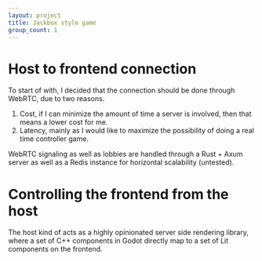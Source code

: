 ```yaml
---
layout: project
title: Jackbox style game
group_count: 1
---
```

# Host to frontend connection
To start of with, I decided that the connection should be done through WebRTC, due to two reasons.
1. Cost, if I can minimize the amount of time a server is involved, then that means a lower cost for me.
2. Latency, mainly as I would like to maximize the possibility of doing a real time controller game.

WebRTC signaling as well as lobbies are handled through a Rust + Axum server as well as a Redis instance for horizontal scalability (untested).

# Controlling the frontend from the host
The host kind of acts as a highly opinionated server side rendering library, where a set of C++ components in Godot directly map to a set of Lit components on the frontend.
